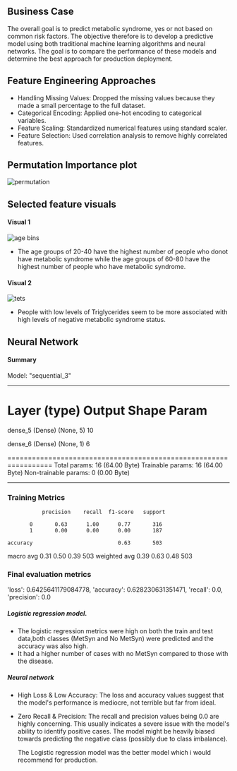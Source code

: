 ## Business Case
The overall goal is to predict metabolic syndrome, yes or not based on common risk factors.
The objective therefore is to develop a predictive model using both traditional machine learning algorithms and neural networks. The goal is to compare the performance of these models and determine the best approach for production deployment.

## Feature Engineering Approaches
- Handling Missing Values: Dropped the missing values because they made a small percentage to the full dataset.
- Categorical Encoding: Applied one-hot encoding to categorical variables.
- Feature Scaling: Standardized numerical features using standard scaler.
- Feature Selection: Used correlation analysis to remove highly correlated features.

## Permutation Importance plot
![permutation](https://github.com/zal-developer/Intermediate-ML/assets/119515838/b63d75e8-e67c-4f67-97f0-8539944b9f91)

## Selected feature visuals

#### Visual 1
![age bins](https://github.com/zal-developer/Intermediate-ML/assets/119515838/fa3d376a-3546-4942-a737-a4342ffa317b)
-  The age groups of 20-40 have the highest number of people who donot have metabolic syndrome while the age groups of 60-80 have the highest number of people who have metabolic syndrome.
  
#### Visual 2
![tets](https://github.com/zal-developer/Intermediate-ML/assets/119515838/84119669-0a8a-4d3b-8266-c596810f28db)
-  People with low levels of Triglycerides seem to be more associated with high levels of negative metabolic syndrome status.
## Neural Network

#### Summary

Model: "sequential_3"

_________________________________________________________________
 Layer (type)                Output Shape              Param   
=================================================================
 dense_5 (Dense)             (None, 5)                  10        
                                                                 
 dense_6 (Dense)             (None, 1)                   6         
                                                                 
=================================================================
Total params: 16 (64.00 Byte)
Trainable params: 16 (64.00 Byte)
Non-trainable params: 0 (0.00 Byte)
_________________________________________________________________

### Training Metrics

               precision    recall  f1-score   support

           0       0.63      1.00      0.77       316
           1       0.00      0.00      0.00       187

    accuracy                           0.63       503
   macro avg       0.31      0.50      0.39       503
weighted avg       0.39      0.63      0.48       503

### Final evaluation metrics
'loss': 0.6425641179084778,
 'accuracy': 0.628230631351471,
 'recall': 0.0,
 'precision': 0.0

##### Logistic regression model.
- The logistic regression metrics were high on both the train and test data,both classes (MetSyn and No MetSyn) were predicted and the accuracy was also high.
- It had a higher number of cases with no MetSyn compared to those with the disease.

##### Neural network 
- High Loss & Low Accuracy: The loss and accuracy values suggest that the model's performance is mediocre, not terrible but far from ideal.

- Zero Recall & Precision: The recall and precision values being 0.0 are highly concerning. This usually indicates a severe issue with the model's ability to identify positive cases. The model might be heavily biased towards predicting the negative class (possibly due to class imbalance).

  The Logistic regression model was the better model which i would recommend for production.
